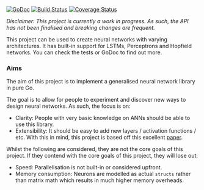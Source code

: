 [![GoDoc](https://godoc.org/github.com/Kegsay/automata?status.svg)](https://godoc.org/github.com/Kegsay/automata) [![Build Status](https://travis-ci.org/Kegsay/automata.svg?branch=master)](https://travis-ci.org/Kegsay/automata) [![Coverage Status](https://coveralls.io/repos/github/Kegsay/automata/badge.svg)](https://coveralls.io/github/Kegsay/automata)

*Disclaimer: This project is currently a work in progress. As such, the API has not been finalised and breaking changes are frequent.*

This project can be used to create neural networks with varying architectures. It has built-in support for LSTMs, Perceptrons and Hopfield networks. You can check the tests or GoDoc to find out more.

### Aims

The aim of this project is to implement a generalised neural network library in pure Go.

The goal is to allow for people to experiment and discover new ways to design neural networks. As such, the focus is on:
 - Clarity: People with very basic knowledge on ANNs should be able to use this library.
 - Extensibility: It should be easy to add new layers / activation functions / etc. With this in mind, this project is
   based off this excellent [paper](http://www.overcomplete.net/papers/nn2012.pdf).

Whilst the following are considered, they are not the core goals of this project. If they contend with the core goals of this project,
they will lose out:
 - Speed: Parallelisation is not built-in or considered upfront.
 - Memory consumption: Neurons are modelled as actual `structs` rather than matrix math which results in much higher memory overheads.

